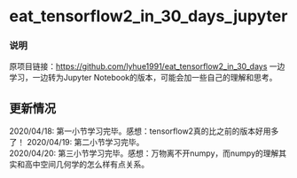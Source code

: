 # eat_tensorflow2_in_30_days_jupyter

### 说明

原项目链接：https://github.com/lyhue1991/eat_tensorflow2_in_30_days
一边学习，一边转为Jupyter Notebook的版本，可能会加一些自己的理解和思考。

## 更新情况
2020/04/18: 第一小节学习完毕。感想：tensorflow2真的比之前的版本好用多了！
2020/04/19: 第二小节学习完毕。   
2020/04/20: 第三小节学习完毕。感想：万物离不开numpy，而numpy的理解其实和高中空间几何学的怎么样有点关系。
